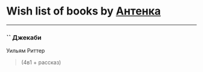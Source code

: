 # Wish list of books by [Антенка](https://plus.google.com/u/0/118158645037334943900/)
---

### `` Джекаби
Уильям Риттер
> (4в1 + рассказ)


